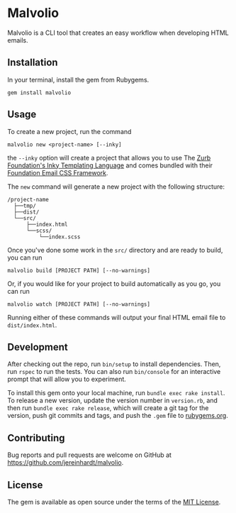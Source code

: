 # Malvolio

Malvolio is a CLI tool that creates an easy workflow when developing HTML emails.

## Installation

In your terminal, install the gem from Rubygems.

```
gem install malvolio
```

## Usage

To create a new project, run the command

```
malvolio new <project-name> [--inky]
```

the `--inky` option will create a project that allows you to use The [Zurb Foundation's Inky Templating Language](https://foundation.zurb.com/emails/docs/inky.html) and comes bundled with their [Foundation Email CSS Framework](https://foundation.zurb.com/emails.html).

The `new` command will generate a new project with the following structure:

```
/project-name
  ├──tmp/
  ├──dist/
  └──src/
      ├──index.html
      └──scss/
          └──index.scss
```

Once you've done some work in the `src/` directory and are ready to build, you can run

```
malvolio build [PROJECT PATH] [--no-warnings]
```

Or, if you would like for your project to build automatically as you go, you can run

```
malvolio watch [PROJECT PATH] [--no-warnings]
```

Running either of these commands will output your final HTML email file to `dist/index.html`.

## Development

After checking out the repo, run `bin/setup` to install dependencies. Then, run `rspec` to run the tests. You can also run `bin/console` for an interactive prompt that will allow you to experiment.

To install this gem onto your local machine, run `bundle exec rake install`. To release a new version, update the version number in `version.rb`, and then run `bundle exec rake release`, which will create a git tag for the version, push git commits and tags, and push the `.gem` file to [rubygems.org](https://rubygems.org).

## Contributing

Bug reports and pull requests are welcome on GitHub at https://github.com/jereinhardt/malvolio.

## License

The gem is available as open source under the terms of the [MIT License](https://opensource.org/licenses/MIT).
